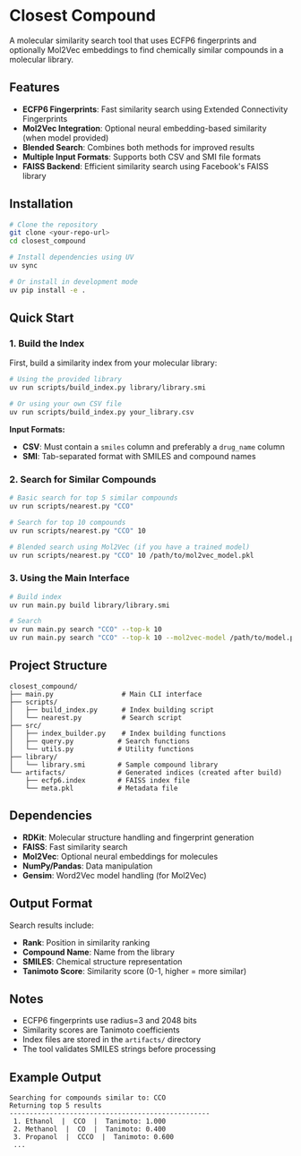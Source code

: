 # Closest Compound

A molecular similarity search tool that uses ECFP6 fingerprints and optionally Mol2Vec embeddings to find chemically similar compounds in a molecular library.

## Features

- **ECFP6 Fingerprints**: Fast similarity search using Extended Connectivity Fingerprints
- **Mol2Vec Integration**: Optional neural embedding-based similarity (when model provided)
- **Blended Search**: Combines both methods for improved results
- **Multiple Input Formats**: Supports both CSV and SMI file formats
- **FAISS Backend**: Efficient similarity search using Facebook's FAISS library

## Installation

```bash
# Clone the repository
git clone <your-repo-url>
cd closest_compound

# Install dependencies using UV
uv sync

# Or install in development mode
uv pip install -e .
```

## Quick Start

### 1. Build the Index

First, build a similarity index from your molecular library:

```bash
# Using the provided library
uv run scripts/build_index.py library/library.smi

# Or using your own CSV file
uv run scripts/build_index.py your_library.csv
```

**Input Formats:**
- **CSV**: Must contain a `smiles` column and preferably a `drug_name` column
- **SMI**: Tab-separated format with SMILES and compound names

### 2. Search for Similar Compounds

```bash
# Basic search for top 5 similar compounds
uv run scripts/nearest.py "CCO"

# Search for top 10 compounds
uv run scripts/nearest.py "CCO" 10

# Blended search using Mol2Vec (if you have a trained model)
uv run scripts/nearest.py "CCO" 10 /path/to/mol2vec_model.pkl
```

### 3. Using the Main Interface

```bash
# Build index
uv run main.py build library/library.smi

# Search
uv run main.py search "CCO" --top-k 10
uv run main.py search "CCO" --top-k 10 --mol2vec-model /path/to/model.pkl
```

## Project Structure

```
closest_compound/
├── main.py                 # Main CLI interface
├── scripts/
│   ├── build_index.py      # Index building script
│   └── nearest.py          # Search script
├── src/
│   ├── index_builder.py    # Index building functions
│   ├── query.py           # Search functions
│   └── utils.py           # Utility functions
├── library/
│   └── library.smi        # Sample compound library
└── artifacts/             # Generated indices (created after build)
    ├── ecfp6.index        # FAISS index file
    └── meta.pkl           # Metadata file
```

## Dependencies

- **RDKit**: Molecular structure handling and fingerprint generation
- **FAISS**: Fast similarity search
- **Mol2Vec**: Optional neural embeddings for molecules
- **NumPy/Pandas**: Data manipulation
- **Gensim**: Word2Vec model handling (for Mol2Vec)

## Output Format

Search results include:
- **Rank**: Position in similarity ranking
- **Compound Name**: Name from the library
- **SMILES**: Chemical structure representation
- **Tanimoto Score**: Similarity score (0-1, higher = more similar)

## Notes

- ECFP6 fingerprints use radius=3 and 2048 bits
- Similarity scores are Tanimoto coefficients
- Index files are stored in the `artifacts/` directory
- The tool validates SMILES strings before processing

## Example Output

```
Searching for compounds similar to: CCO
Returning top 5 results
--------------------------------------------------
 1. Ethanol  |  CCO  |  Tanimoto: 1.000
 2. Methanol  |  CO  |  Tanimoto: 0.400
 3. Propanol  |  CCCO  |  Tanimoto: 0.600
 ...
```